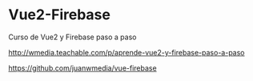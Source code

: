# Vue2-Firebase
Curso de Vue2 y Firebase paso a paso

http://wmedia.teachable.com/p/aprende-vue2-y-firebase-paso-a-paso

https://github.com/juanwmedia/vue-firebase

